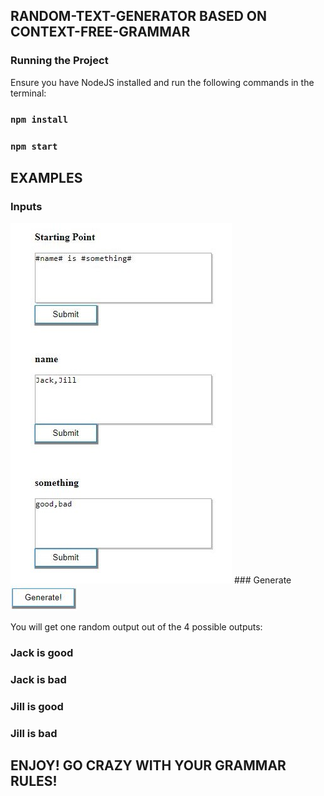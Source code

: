 ## RANDOM-TEXT-GENERATOR BASED ON CONTEXT-FREE-GRAMMAR
### Running the Project
Ensure you have NodeJS installed and run the following commands in the terminal:
### `npm install`
### `npm start`

## EXAMPLES
### Inputs
<img src="public/input.JPG" alt=""/>
### Generate
<img src="public/generate.JPG" alt=""/>

You will get one random output out of the 4 possible outputs:
### Jack is good
### Jack is bad
### Jill is good
### Jill is bad

## ENJOY! GO CRAZY WITH YOUR GRAMMAR RULES!

